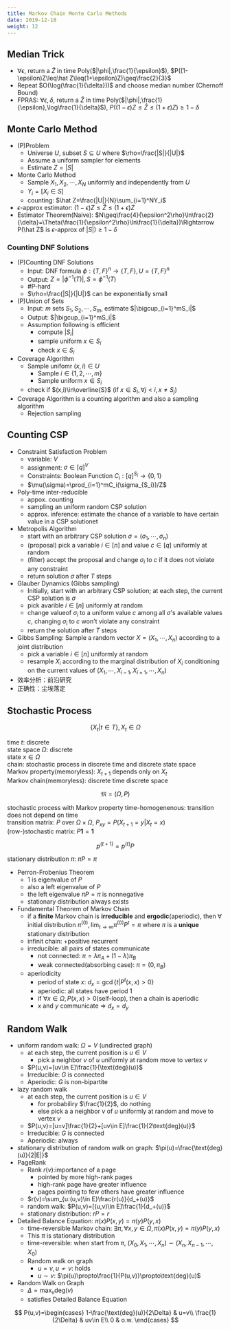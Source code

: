```yaml
---
title: Markov Chain Monte Carlo Methods
date: 2019-12-18
weight: 12
---
```


## Median Trick

* $\forall\epsilon$, return a $\hat Z$ in time Poly($|\phi|,\frac{1}{\epsilon}$), $P((1-\epsilon)Z\leq\hat Z\leq(1+\epsilon)Z)\geq\frac{2}{3}$
* Repeat $O(\log(\frac{1}{\delta}))$ and choose median number (Chernoff Bound)
* FPRAS: $\forall\epsilon,\delta$, return a $\hat Z$ in time Poly($|\phi|,\frac{1}{\epsilon},\log\frac{1}{\delta}$), $P((1-\epsilon)Z\leq\hat Z\leq(1+\epsilon)Z)\geq1-\delta$

## Monte Carlo Method

* (P)Problem
  * Universe $U$, subset $S\subseteq U$ where $\rho=\frac{|S|}{|U|}$
  * Assume a uniform sampler for elements
  * Estimate $Z=|S|$
* Monte Carlo Method
  * Sample $X_1,X_2,\cdots,X_N$ uniformly and independently from $U$
  * $Y_i=[X_i\in S]$
  * counting: $\hat Z=\frac{|U|}{N}\sum_{i=1}^NY_i$
* $\epsilon$-approx estimator: $(1-\epsilon)Z\leq\hat Z\leq(1+\epsilon)Z$
* Estimator Theorem(Naive): $N\geq\frac{4}{\epsilon^2\rho}\ln\frac{2}{\delta}=\Theta(\frac{1}{\epsilon^2\rho}\ln\frac{1}{\delta})\Rightarrow P(\hat Z$ is $\epsilon$-approx of $|S|)\geq 1-\delta$

### Counting DNF Solutions

* (P)Counting DNF Solutions
  * Input: DNF formula $\phi:\{T,F\}^n\rightarrow\{T,F\},U=\{T,F\}^n$
  * Output: $Z=|\phi^{-1}(T)|,S=\phi^{-1}(T)$
  * #P-hard
  * $\rho=\frac{|S|}{|U|}$ can be exponentially small
* (P)Union of Sets
  * Input: $m$ sets $S_1,S_2,\cdots,S_m$, estimate $|\bigcup_{i=1}^mS_i|$
  * Output: $|\bigcup_{i=1}^mS_i|$
  * Assumption following is efficient
    * compute $|S_i|$
    * sample uniform $x\in S_i$
    * check $x\in S_i$
* Coverage Algorithm
  * Sample unifomr $(x,i)\in U$
    * Sample $i\in\{1,2,\cdots,m\}$
    * Sample uniform $x\in S_i$
  * check if $(x,i)\in\overline{S}$ (if $x\in S_i,\forall j<i,x\neq S_j$)
* Coverage Algorithm is a counting algorithm and also a sampling algorithm
  * Rejection sampling

## Counting CSP

* Constraint Satisfaction Problem
  * variable: $V$
  * assignment: $\sigma\in[q]^V$
  * Constraints: Boolean Function $C_i:[q]^{S_i}\rightarrow\{0,1\}$
  * $\mu(\sigma)=\prod_{i=1}^mC_i(\sigma_{S_i})/Z$
* Poly-time inter-reducible
  * appox. counting
  * sampling an uniform random CSP solution
  * approx. inference: estimate the chance of a variable to have certain value in a CSP solutionet
* Metropolis Algorithm
  * start with an arbitrary CSP solution $\sigma=(\sigma_1,\cdots,\sigma_n)$
  * (proposal) pick a variable $i\in[n]$ and value $c\in[q]$ uniformly at random
  * (filter) accept the proposal and change $\sigma_i$ to $c$ if it does not violate any constraint
  * return solution $\sigma$ after $T$ steps
* Glauber Dynamics (Gibbs sampling)
  * Initially, start with an arbitrary CSP solution; at each step, the current CSP solution is $\sigma$
  * pick avarible $i\in[n]$ uniformly at random
  * change valueof $\sigma_i$ to a uniform value $c$ among all $\sigma$'s available values $c$, changing $\sigma_i$ to $c$ won't violate any constraint
  * return the solution after $T$ steps
* Gibbs Sampling: Sample a random vector $X=(X_1,\cdots,X_n)$ according to a joint distribution
  * pick a variable $i\in[n]$ uniformly at random
  * resample $X_i$ according to the marginal distribution of $X_i$ conditioning on the current values of $(X_1,\cdots,X_{i-1},X_{i+1},\cdots,X_n)$
* 效率分析：前沿研究
* 正确性：尘埃落定

## Stochastic Process

$$\{X_t|t\in T\},X_t\in\Omega$$

time $t$: discrete  
state space $\Omega$: discrete  
state $x\in\Omega$  
chain: stochastic process in discrete time and discrete state space  
Markov property(memoryless): $X_{t+1}$ depends only on $X_t$  
Markov chain(memoryless): discrete time discrete space

$$ \mathfrak{M} = (\Omega,P) $$

stochastic process with Markov property 
time-homogenenous: transition does not depend on time   
transition matrix: $P$ over $\Omega\times \Omega$, $P_{xy}=P(X_{t+1}=y|X_t=x)$  
(row-)stochastic matrix: $P\mathbf{1}=\mathbf{1}$

$$ p^{(t+1)}=p^{(t)}P $$

stationary distribution $\pi$: $\pi P=\pi$  
* Perron-Frobenius Theorem
  * $1$ is eigenvalue of $P$
  * also a left eigenvalue of $P$
  * the left eigenvalue $\pi P=\pi$ is nonnegative
  * stationary distribution always exists
* Fundamental Theorem of Markov Chain
  * if a **finite** Markov chain is **irreducible** and **ergodic**(aperiodic), then $\forall$ initial distribution $\pi^{(0)},\lim_{t\rightarrow\infty}\pi^{(0)}P^t=\pi$ where $\pi$ is a **unique** stationary distribution
  * infinit chain: +positive recurrent
  * irreducible: all pairs of states communicate
    * not connected: $\pi=\lambda\pi_A+(1-\lambda)\pi_B$
    * weak connected(absorbing case): $\pi=(0,\pi_B)$
  * aperiodicity
    * period of state $x$: $d_x=\gcd\{t|P^t(x,x)>0\}$
    * aperiodic: all states have period $1$
    * if $\forall x\in\Omega,P(x,x)>0$(self-loop), then a chain is aperiodic
    * $x$ and $y$ communicate $\Rightarrow$ $d_x=d_y$

## Random Walk

* uniform random walk: $\Omega=V$ (undirected graph)
  * at each step, the current position is $u\in V$
    * pick a neighbor $v$ of $u$ uniformly at random move to vertex $v$
  * $P(u,v)=[uv\in E]\frac{1}{\text{deg}(u)}$
  * Irreducible: $G$ is connected
  * Aperiodic: $G$ is non-bipartite
* lazy random walk
  * at each step, the current position is $u\in V$
    * for probabiliry $\frac{1}{2}$, do nothing
    * else pick a a neighbor $v$ of $u$ uniformly at random and move to vertex $v$
  * $P(u,v)=[u=v]\frac{1}{2}+[uv\in E]\frac{1}{2\text{deg}(u)}$
  * Irreducible: $G$ is connected
  * Aperiodic: always
* stationary distribution of random walk on graph: $\pi(u)=\frac{\text{deg}(u)}{2|E|}$
* PageRank
  * Rank $r(v)$:importance of a page
    * pointed by more high-rank pages
    * high-rank page have greater influence
    * pages pointing to few others have greater influence
  * $r(v)=\sum_{u:(u,v)\in E}\frac{r(u)}{d_+(u)}$
  * random walk: $P(u,v)=[(u,v)\in E]\frac{1}{d_+(u)}$
  * stationary distribution: $rP=r$
* Detailed Balance Equation: $\pi(x)P(x,y)=\pi(y)P(y,x)$
  * time-reversible Markov chain: $\exists\pi,\forall x,y\in\Omega,\pi(x)P(x,y)=\pi(y)P(y,x)$
  * This $\pi$ is stationary distribution
  * time-reversible: when start from $\pi$, $(X_0,X_1,\cdots,X_n)\sim(X_n,X_{n-1},\cdots,X_0)$
  * Random walk on graph
    * $u=v,u\not\sim v$: holds
    * $u\sim v$: $\pi(u)\propto\frac{1}{P(u,v)}\propto\text{deg}(u)$
* Random Walk on Graph
  * $\Delta=\max_v\text{deg}(v)$
  * satisfies Detailed Balance Equation

$$ P(u,v)=\begin{cases}
1-\frac{\text{deg}(u)}{2\Delta} & u=v\\
\frac{1}{2\Delta} & uv\in E\\
0 & o.w.
\end{cases} $$